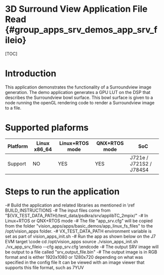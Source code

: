 # 3D Surround View Application File Read {#group_apps_srv_demos_app_srv_fileio}

[TOC]

# Introduction

This application demonstrates the functionality of a Surroundview image generation.
The demo application generates a GPU LUT on the DSP that describes the Surroundview bowl surface.
This bowl surface is given to a node running the openGL rendering code to render a Surroundview image
to a file.

# Supported plaforms

Platform  | Linux x86_64 | Linux+RTOS mode | QNX+RTOS mode   | SoC
----------|--------------|-----------------|-----------------|----
Support   | NO           | YES             | YES             | J721e / J721S2 / J784S4

# Steps to run the application

-# Build the application and related libraries as mentioned in \ref BUILD_INSTRUCTIONS
-# The input files come from "${VX_TEST_DATA_PATH}/test_data/psdkra/srv/applibTC_2mpix/"
-# In Linux+RTOS or QNX+RTOS mode
   -# The file "app_srv.cfg" will be copied from the folder "vision_apps/apps/basic_demos/app_linux_fs_files" to the /opt/vision_apps folder.
   -# VX_TEST_DATA_PATH environment variable is set as part of vision_apps_init.sh
   -# Run the app as shown below on the J7 EVM target
      \code
      cd /opt/vision_apps
      source ./vision_apps_init.sh
      ./vx_app_srv_fileio --cfg app_srv.cfg
      \endcode
-# The output SRV image will be output to a file called "srv_output_file.bin"
-# The output image is in RGB format and is either 1920x1080 or 1280x720 depending on what was specified in the config file
   It can be viewed with an image viewer that supports this file format, such as 7YUV

